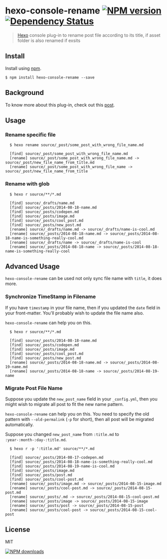 hexo-console-rename [![NPM version][npm-image]][npm-url] [![Dependency Status][depstat-image]][depstat-url]
===================

> [Hexo] console plug-in to rename post file according to its title, if asset folder is also renamed if exsits

## Install

Install using [npm][npm-url].

    $ npm install hexo-console-rename --save

## Background

To know more about this plug-in, check out this [post].

## Usage

### Rename specific file

```
  $ hexo rename source/_post/some_post_with_wrong_file_name.md

  [find] source/_post/some_post_with_wrong_file_name.md
  [rename] source/_post/some_post_with_wrong_file_name.md -> source/_post/new_file_name_from_title.md
  [rename] source/_post/some_post_with_wrong_file_name -> source/_post/new_file_name_from_title
```
### Rename with glob

```
  $ hexo r source/**/*.md

  [find] source/_drafts/name.md
  [find] source/_posts/2014-08-18-name.md
  [find] source/_posts/codepen.md
  [find] source/_posts/image.md
  [find] source/_posts/cool_post.md
  [find] source/_posts/new_post.md
  [rename] source/_drafts/name.md -> source/_drafts/name-is-cool.md
  [rename] source/_posts/2014-08-18-name.md -> source/_posts/2014-08-18-name-is-something-really-cool.md
  [rename] source/_drafts/name -> source/_drafts/name-is-cool
  [rename] source/_posts/2014-08-18-name -> source/_posts/2014-08-18-name-is-something-really-cool
```

## Advanced Usage

`hexo-console-rename` can be used not only sync file name with `title`, it does more.

### Synchronize TimeStamp in Filename

If you have `timestamp` in your file name, then if you updated the `date` field in your front-matter. You'll probably wish to update the file name also.

`hexo-console-rename` can help you on this.

```
  $ hexo r source/**/*.md

  [find] source/_posts/2014-08-18-name.md
  [find] source/_posts/codepen.md
  [find] source/_posts/image.md
  [find] source/_posts/cool_post.md
  [find] source/_posts/new_post.md
  [rename] source/_posts/2014-08-18-name.md -> source/_posts/2014-08-19-name.md
  [rename] source/_posts/2014-08-18-name -> source/_posts/2014-08-19-name
```

### Migrate Post File Name

Suppose you update the `new_post_name` field in your `_config.yml`, then you might wish to migrate all post to fit the new name pattern.

`hexo-console-rename` can help you on this. You need to specify the old pattern with `--old-permalink` (`-p` for short), then all post will be migrated automatically.

Suppose you changed `new_post_name` from `:title.md` to `:year-:month-:day-:title.md`.

```
  $ hexo r -p ':title.md' source/**/*.md

  [find] source/_posts/2014-08-17-codepen.md
  [find] source/_posts/2014-08-18-name-is-something-really-cool.md
  [find] source/_posts/2014-08-19-name-is-cool.md
  [find] source/_posts/image.md
  [find] source/_posts/post.md
  [find] source/_posts/cool-post.md
  [rename] source/_posts/image.md -> source/_posts/2014-08-15-image.md
  [rename] source/_posts/cool-post.md -> source/_posts/2014-08-15-post.md
  [rename] source/_posts/.md -> source/_posts/2014-08-15-cool-post.md
  [rename] source/_posts/image -> source/_posts/2014-08-15-image
  [rename] source/_posts/post -> source/_posts/2014-08-15-post
  [rename] source/_posts/cool-post -> source/_posts/2014-08-15-cool-post
```

## License
MIT

[![NPM downloads][npm-downloads]][npm-url]

[homepage]: https://github.com/timnew/hexo-console-rename

[npm-url]: https://npmjs.org/package/hexo-console-rename
[npm-image]: http://img.shields.io/npm/v/hexo-console-rename.svg?style=flat
[npm-downloads]: http://img.shields.io/npm/dm/hexo-console-rename.svg?style=flat

[depstat-url]: https://gemnasium.com/timnew/hexo-console-rename
[depstat-image]: http://img.shields.io/gemnasium/timnew/hexo-console-rename.svg?style=flat

[Hexo]: http://hexo.io/
[post]: http://timnew.dev/blog/2014/08/19/Hexo-plug-in-to-rename-the-post-according-to-title-automatically/
